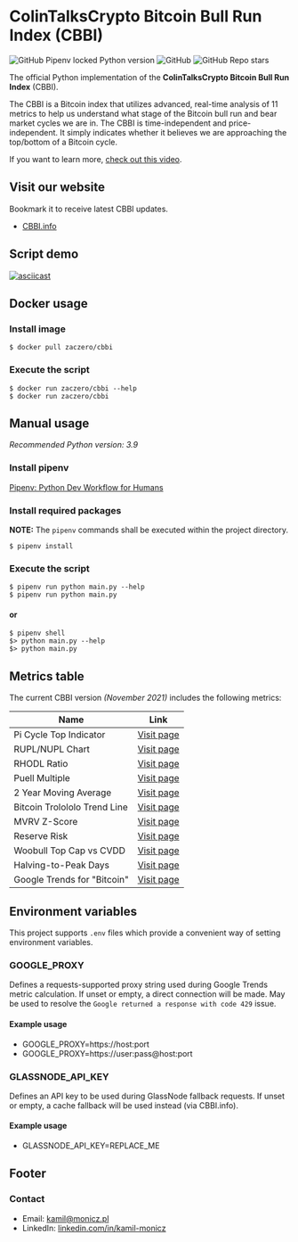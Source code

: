 # ColinTalksCrypto Bitcoin Bull Run Index (CBBI)

![GitHub Pipenv locked Python version](https://img.shields.io/github/pipenv/locked/python-version/Zaczero/CBBI)
![GitHub](https://img.shields.io/github/license/Zaczero/CBBI)
![GitHub Repo stars](https://img.shields.io/github/stars/Zaczero/CBBI?style=social)

The official Python implementation of the **ColinTalksCrypto Bitcoin Bull Run Index** (CBBI).

The CBBI is a Bitcoin index that utilizes advanced, real-time analysis of 11 metrics to help us understand what stage of the Bitcoin bull run and bear market cycles we are in.
The CBBI is time-independent and price-independent.
It simply indicates whether it believes we are approaching the top/bottom of a Bitcoin cycle.

If you want to learn more, [check out this video](https://www.youtube.com/watch?v=bq7djf1n0j4).

## Visit our website

Bookmark it to receive latest CBBI updates.

- [CBBI.info](https://cbbi.info/)

## Script demo

[![asciicast](https://asciinema.org/a/6oYLls2F1nCz6Sv6KyMKLL0n7.svg)](https://asciinema.org/a/6oYLls2F1nCz6Sv6KyMKLL0n7)

## Docker usage

### Install image

`$ docker pull zaczero/cbbi`

### Execute the script

`$ docker run zaczero/cbbi --help`  
`$ docker run zaczero/cbbi`

## Manual usage

*Recommended Python version: 3.9*

### Install pipenv

[Pipenv: Python Dev Workflow for Humans](https://pipenv.pypa.io/en/latest/#install-pipenv-today)

### Install required packages

**NOTE:** The `pipenv` commands shall be executed within the project directory.

`$ pipenv install`

### Execute the script

`$ pipenv run python main.py --help`  
`$ pipenv run python main.py`

#### or

`$ pipenv shell`  
`$> python main.py --help`  
`$> python main.py`

## Metrics table

The current CBBI version *(November 2021)* includes the following metrics:

| Name | Link |
|---------------|------|
| Pi Cycle Top Indicator | [Visit page](https://www.lookintobitcoin.com/charts/pi-cycle-top-indicator/) |
| RUPL/NUPL Chart | [Visit page](https://www.lookintobitcoin.com/charts/relative-unrealized-profit--loss/) |
| RHODL Ratio | [Visit page](https://www.lookintobitcoin.com/charts/rhodl-ratio/) |
| Puell Multiple | [Visit page](https://www.lookintobitcoin.com/charts/puell-multiple/) |
| 2 Year Moving Average | [Visit page](https://www.lookintobitcoin.com/charts/bitcoin-investor-tool/) |
| Bitcoin Trolololo Trend Line | [Visit page](https://www.blockchaincenter.net/bitcoin-rainbow-chart/) |
| MVRV Z-Score | [Visit page](https://www.lookintobitcoin.com/charts/mvrv-zscore/) |
| Reserve Risk | [Visit page](https://www.lookintobitcoin.com/charts/reserve-risk/) |
| Woobull Top Cap vs CVDD | [Visit page](https://charts.woobull.com/bitcoin-price-models/) |
| Halving-to-Peak Days | [Visit page](https://www.youtube.com/watch?v=oxR_0njPht8&t=290s) |
| Google Trends for "Bitcoin" | [Visit page](https://trends.google.com/trends/explore?date=today%205-y&q=bitcoin) |

## Environment variables

This project supports `.env` files which provide a convenient way of setting environment variables.

### GOOGLE_PROXY

Defines a requests-supported proxy string used during Google Trends metric calculation.
If unset or empty, a direct connection will be made.
May be used to resolve the `Google returned a response with code 429` issue.

#### Example usage

* GOOGLE_PROXY=https://host:port
* GOOGLE_PROXY=https://user:pass@host:port

### GLASSNODE_API_KEY

Defines an API key to be used during GlassNode fallback requests.
If unset or empty, a cache fallback will be used instead (via CBBI.info).

#### Example usage

* GLASSNODE_API_KEY=REPLACE_ME

## Footer

### Contact

* Email: [kamil@monicz.pl](mailto:kamil@monicz.pl)
* LinkedIn: [linkedin.com/in/kamil-monicz](https://www.linkedin.com/in/kamil-monicz/)
